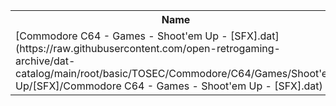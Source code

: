 <table>
<tr><th>Name</th><th>Size</th></tr>
<tr><td>
[Commodore C64 - Games - Shoot'em Up - [SFX].dat](https://raw.githubusercontent.com/open-retrogaming-archive/dat-catalog/main/root/basic/TOSEC/Commodore/C64/Games/Shoot'em Up/[SFX]/Commodore C64 - Games - Shoot'em Up - [SFX].dat)
</td><td>1531</td></tr>
</table>

